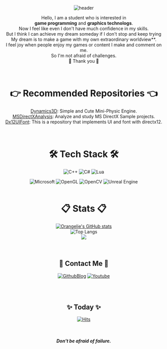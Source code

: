 <div align="center">

![header](https://capsule-render.vercel.app/api?text=Keep%20challenging%20yourself&fontSize=35&rotate=0&color=383fff&fontColor=fd0753&type=Waving&animation=scaleIn)

 Hello, I am a student who is interested in   
**game programming** and **graphics technologs**.    
Now I feel like even I don't have much confidence in my skills.    
  But I think I can achieve my dream someday if I don't stop and keep trying    
  My dream is to make a game with my own extraordinary worldview**.   
  I feel joy when people enjoy my games or content I make and comment on me.   
  So I'm not afraid of challenges.   
 💖 Thank you 💖     
<br></br>

# 👉 Recommended Repositories 👈  
[Dynamics3D](https://github.com/orangelie/Dynamics3D): Simple and Cute Mini-Physic Engine.  
[MSDirectXAnalysis](https://github.com/orangelie/MSDirectXAnalysis): Analyze and study MS DirectX Sample projects.   
[Dx12UIFont](https://github.com/orangelie/Dx12UIFont): This is a repository that implements UI and font with directx12.   
<br></br>

# 🛠️ Tech Stack 🛠️

![C++](https://img.shields.io/badge/c++-%2300599C.svg?style=for-the-badge&logo=c%2B%2B&logoColor=white) ![C#](https://img.shields.io/badge/c%23-%23239120.svg?style=for-the-badge&logo=c-sharp&logoColor=white) ![Lua](https://img.shields.io/badge/lua-%232C2D72.svg?style=for-the-badge&logo=lua&logoColor=white)
  
![Microsoft](https://img.shields.io/badge/DirectX12-0078D4?style=for-the-badge&logo=microsoft&logoColor=white) ![OpenGL](https://img.shields.io/badge/OpenGL-%23FFFFFF.svg?style=for-the-badge&logo=opengl) ![OpenCV](https://img.shields.io/badge/opencv-%23white.svg?style=for-the-badge&logo=opencv&logoColor=white) ![Unreal Engine](https://img.shields.io/badge/unrealengine-%23313131.svg?style=for-the-badge&logo=unrealengine&logoColor=white) 
<br></br>
# 📋 Stats 📋
  [![Orangelie's GitHub stats](https://github-readme-stats.vercel.app/api?username=orangelie&show_icons=true&theme=tokyonight)](https://github.com/anuraghazra/github-readme-stats)      
        ![Top Langs](https://github-readme-stats.vercel.app/api/top-langs/?username=orangelie&layout=compact&theme=tokyonight)    
        <a href="https://opgc.me/#/users/orangelie" target="_blank"><img src="https://api.opgc.me/githubs/users/orangelie/tag/?theme=basic" /></a>    
<br></br>

## 📲 Contact Me 📲   
[![GithubBlog](https://img.shields.io/badge/Blog-100000?style=for-the-badge&logo=github&logoColor=white)](https://orangelie.github.io)  [![Youtube](https://img.shields.io/badge/YouTube-FF0000?style=for-the-badge&logo=youtube&logoColor=white)](https://www.youtube.com/channel/UCti5At3Qy_soSHXzbds0G7w)  

<br></br>
## ✨ Today ✨
[![Hits](https://hits.seeyoufarm.com/api/count/incr/badge.svg?url=https%3A%2F%2Fgithub.com%2Forangelie&count_bg=%23DD3939&title_bg=%23555555&icon=spreaker.svg&icon_color=%23FFFFFF&title=visitors&edge_flat=false)](https://hits.seeyoufarm.com)
<br></br>
<br></br>
***Don't be afraid of failure.***

</div>
